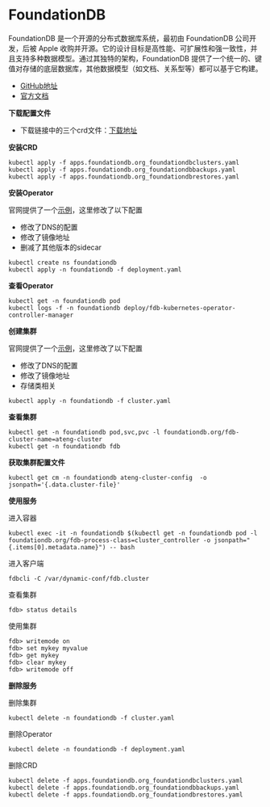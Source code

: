 # FoundationDB

FoundationDB 是一个开源的分布式数据库系统，最初由 FoundationDB 公司开发，后被 Apple 收购并开源。它的设计目标是高性能、可扩展性和强一致性，并且支持多种数据模型。通过其独特的架构，FoundationDB 提供了一个统一的、键值对存储的底层数据库，其他数据模型（如文档、关系型等）都可以基于它构建。

- [GitHub地址](https://github.com/FoundationDB/fdb-kubernetes-operator)
- [官方文档](https://apple.github.io/foundationdb/configuration.html?highlight=fdbserver#fdbserver-section)



**下载配置文件**

- 下载链接中的三个crd文件：[下载地址](https://github.com/FoundationDB/fdb-kubernetes-operator/tree/v1.52.0/config/crd/bases)

**安装CRD**

```
kubectl apply -f apps.foundationdb.org_foundationdbclusters.yaml
kubectl apply -f apps.foundationdb.org_foundationdbbackups.yaml
kubectl apply -f apps.foundationdb.org_foundationdbrestores.yaml
```

**安装Operator**

官网提供了一个[示例](https://github.com/FoundationDB/fdb-kubernetes-operator/blob/v1.52.0/config/samples/deployment.yaml)，这里修改了以下配置

- 修改了DNS的配置
- 修改了镜像地址
- 删减了其他版本的sidecar

```
kubectl create ns foundationdb
kubectl apply -n foundationdb -f deployment.yaml
```

**查看Operator**

```
kubectl get -n foundationdb pod
kubectl logs -f -n foundationdb deploy/fdb-kubernetes-operator-controller-manager
```

**创建集群**

官网提供了一个[示例](https://github.com/FoundationDB/fdb-kubernetes-operator/blob/v1.52.0/config/samples/cluster.yaml)，这里修改了以下配置

- 修改了DNS的配置
- 修改了镜像地址
- 存储类相关

```
kubectl apply -n foundationdb -f cluster.yaml
```

**查看集群**

```
kubectl get -n foundationdb pod,svc,pvc -l foundationdb.org/fdb-cluster-name=ateng-cluster
kubectl get -n foundationdb fdb
```

**获取集群配置文件**

```
kubectl get cm -n foundationdb ateng-cluster-config  -o jsonpath='{.data.cluster-file}'
```

**使用服务**

进入容器

```
kubectl exec -it -n foundationdb $(kubectl get -n foundationdb pod -l foundationdb.org/fdb-process-class=cluster_controller -o jsonpath="{.items[0].metadata.name}") -- bash
```

进入客户端

```
fdbcli -C /var/dynamic-conf/fdb.cluster
```

查看集群

```
fdb> status details
```

使用集群

```
fdb> writemode on
fdb> set mykey myvalue
fdb> get mykey
fdb> clear mykey
fdb> writemode off
```



**删除服务**

删除集群

```
kubectl delete -n foundationdb -f cluster.yaml
```

删除Operator

```
kubectl delete -n foundationdb -f deployment.yaml
```

删除CRD

```
kubectl delete -f apps.foundationdb.org_foundationdbclusters.yaml
kubectl delete -f apps.foundationdb.org_foundationdbbackups.yaml
kubectl delete -f apps.foundationdb.org_foundationdbrestores.yaml
```

